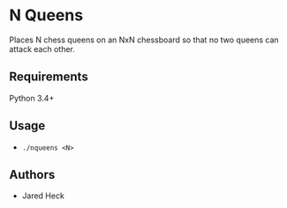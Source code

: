 # N Queens
Places N chess queens on an NxN chessboard so that no two queens can attack each other.
## Requirements
Python 3.4+

## Usage
* `./nqueens <N>`

## Authors
* Jared Heck
